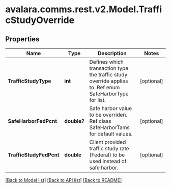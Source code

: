 
# avalara.comms.rest.v2.Model.TrafficStudyOverride

## Properties

Name | Type | Description | Notes
------------ | ------------- | ------------- | -------------
**TrafficStudyType** | **int** | Defines which transaction type the traffic study override applies to.  Ref enum SafeHarborType for list. | [optional] 
**SafeHarborFedPcnt** | **double?** | Safe harbor value to be overriden.  Ref class SafeHarborTams for default values. | [optional] 
**TrafficStudyFedPcnt** | **double** | Client provided traffic study rate (Federal) to be used instead of safe harbor. | [optional] 

[[Back to Model list]](../README.md#documentation-for-models)
[[Back to API list]](../README.md#documentation-for-api-endpoints)
[[Back to README]](../README.md)

